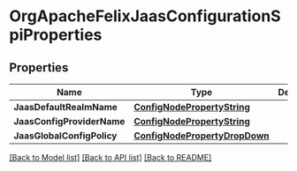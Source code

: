 # OrgApacheFelixJaasConfigurationSpiProperties

## Properties
Name | Type | Description | Notes
------------ | ------------- | ------------- | -------------
**JaasDefaultRealmName** | [**ConfigNodePropertyString**](configNodePropertyString.md) |  | [optional] 
**JaasConfigProviderName** | [**ConfigNodePropertyString**](configNodePropertyString.md) |  | [optional] 
**JaasGlobalConfigPolicy** | [**ConfigNodePropertyDropDown**](configNodePropertyDropDown.md) |  | [optional] 

[[Back to Model list]](../README.md#documentation-for-models) [[Back to API list]](../README.md#documentation-for-api-endpoints) [[Back to README]](../README.md)


